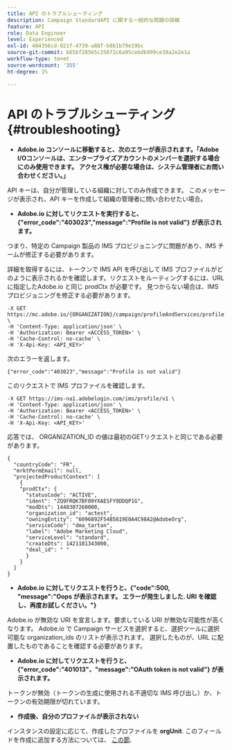 ```yaml
---
title: API のトラブルシューティング
description: Campaign StandardAPI に関する一般的な問題の詳細
feature: API
role: Data Engineer
level: Experienced
exl-id: 404356cd-021f-4739-a88f-b8b1b79e19bc
source-git-commit: b65bf28565c25072c6a95cebdb999ce38a2e2e1a
workflow-type: tm+mt
source-wordcount: '355'
ht-degree: 1%

---
```


# API のトラブルシューティング {#troubleshooting}

* **Adobe.io コンソールに移動すると、次のエラーが表示されます。「Adobe I/Oコンソールは、エンタープライズアカウントのメンバーを選択する場合にのみ使用できます。 アクセス権が必要な場合は、システム管理者にお問い合わせください。」**

API キーは、自分が管理している組織に対してのみ作成できます。 このメッセージが表示され、API キーを作成して組織の管理者に問い合わせたい場合。

* **Adobe.io に対してリクエストを実行すると、{&quot;error_code&quot;:&quot;403023&quot;,&quot;message&quot;:&quot;Profile is not valid&quot;} が表示されます。**

つまり、特定の Campaign 製品の IMS プロビジョニングに問題があり、IMS チームが修正する必要があります。

詳細を取得するには、トークンで IMS API を呼び出して IMS プロファイルがどのように表示されるかを確認します。リクエストをルーティングするには、URL に指定したAdobe.io と同じ prodCtx が必要です。
見つからない場合は、IMS プロビジョニングを修正する必要があります。

```
-X GET https://mc.adobe.io/{ORGANIZATION}/campaign/profileAndServices/profile \
-H 'Content-Type: application/json' \
-H 'Authorization: Bearer <ACCESS_TOKEN>' \
-H 'Cache-Control: no-cache' \
-H 'X-Api-Key: <API_KEY>'
```

次のエラーを返します。

```
{"error_code":"403023","message":"Profile is not valid"}
```

このリクエストで IMS プロファイルを確認します。

```
-X GET https://ims-na1.adobelogin.com/ims/profile/v1 \
-H 'Content-Type: application/json' \
-H 'Authorization: Bearer <ACCESS_TOKEN>' \
-H 'Cache-Control: no-cache' \
-H 'X-Api-Key: <API_KEY>'
```

応答では、 ORGANIZATION_ID の値は最初のGETリクエストと同じである必要があります。

```
{
  "countryCode": "FR",
  "mrktPermEmail": null,
  "projectedProductContext": [
    {
    "prodCtx": {
      "statusCode": "ACTIVE",
      "ident": "ZQ9FRQK7BF09YXAESFY9DDQP1G",
      "modDts": 1448307260000,
      "organization_id": "actest",
      "owningEntity": "6096892F54B5819E0A4C98A2@AdobeOrg",
      "serviceCode": "dma_tartan",
      "label": "Adobe Marketing Cloud",
      "serviceLevel": "standard",
      "createDts": 1421181343000,
      "deal_id": " "
      }
    }
  ]
}
```

* **Adobe.io に対してリクエストを行うと、{&quot;code&quot;:500, &quot;message&quot;:&quot;Oops が表示されます。 エラーが発生しました. URI を確認し、再度お試しください。&quot;}**

Adobe.io が無効な URI を宣言します。要求している URI が無効な可能性が高くなります。 Adobe.io で Campaign サービスを選択すると、選択ツールに選択可能な organization_ids のリストが表示されます。 選択したものが、URL に配置したものであることを確認する必要があります。

* **Adobe.io に対してリクエストを行うと、{&quot;error_code&quot;:&quot;401013&quot;、&quot;message&quot;:&quot;OAuth token is not valid&quot;} が表示されます。**

トークンが無効（トークンの生成に使用される不適切な IMS 呼び出し）か、トークンの有効期限が切れています。

* **作成後、自分のプロファイルが表示されない**

インスタンスの設定に応じて、作成したプロファイルを **orgUnit**. このフィールドを作成に追加する方法については、 [この節](../../api/using/creating-profiles-api.md).

<!-- * (error duplicate key : quand tu crées un profile qui existe déjà , il faut faire un patch pour updater le profile plutôt qu’un POST)

With Curl
List all profiles

Create a profile

Update the mobilePhone attribute of a profile

API Calls on Service

GET the list of services

-->

<!--

How to find and use a filter?
Error codes:

* PAtch sur Age = message d'erreur :
500
Cannot update the 'age' property that is read-only
'age' property is not valid for the 'profile' resource.
-->

<!--
How to filter a list of subscribed profiles with available profile filters ? by date (by les filtres dispo sur la ressource) ?

Pattern classique :

recupérer la liste des subscriptions filtrées d'un profile
1) get sur profile
2) recup PKey
3) get sur PKey
4) get sur href des subscriptions

Comment savoir quel filtre appliquer ?

1) get sur metadata de profile
2) retourne description de la collection subscription
3) get sur la valeur du champ resTarget
4) get sur le href dans filters
5) retourne les filtres applicables sur l'url des data.

-->
